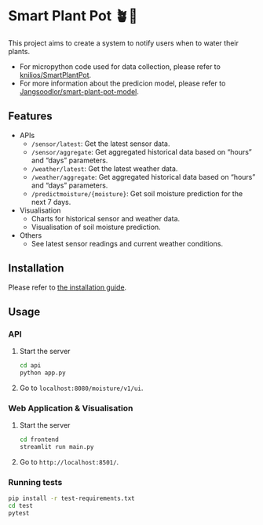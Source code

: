 # Smart Plant Pot 🪴🌊
This project aims to create a system to notify users when to water their plants.

- For micropython code used for data collection, please refer to [knilios/SmartPlantPot](https://github.com/knilios/SmartPlantPot).
- For more information about the predicion model, please refer to [Jangsoodlor/smart-plant-pot-model](https://github.com/Jangsoodlor/smart-plant-pot-model).

## Features
- APIs
    - `/sensor/latest`: Get the latest sensor data.
    - `/sensor/aggregate`: Get aggregated historical data based on “hours” and “days” parameters.
    - `/weather/latest`: Get the latest weather data.
    - `/weather/aggregate`: Get aggregated historical data based on “hours” and “days” parameters.
    - `/predictmoisture/{moisture}`: Get soil moisture prediction for the next 7 days.
- Visualisation
    - Charts for historical sensor and weather data.
    - Visualisation of soil moisture prediction.
- Others
    - See latest sensor readings and current weather conditions.

## Installation
Please refer to [the installation guide](https://github.com/Jangsoodlor/smart-plant-pot-app/wiki/Installation-Guide).

## Usage
### API
1. Start the server
    ```bash
    cd api
    python app.py
    ```
2. Go to `localhost:8080/moisture/v1/ui`.

### Web Application & Visualisation
1. Start the server
    ```bash
    cd frontend
    streamlit run main.py
    ```
2. Go to `http://localhost:8501/`.

### Running tests
```bash
pip install -r test-requirements.txt
cd test
pytest
```
